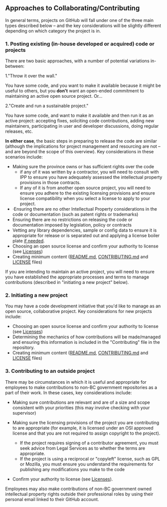 ## Approaches to Collaborating/Contributing

In general terms, projects on GitHub will fall under one of the three main types described below – and the key considerations will be slightly different depending on which category the project is in.

### 1. Posting existing (in-house developed or acquired) code or projects

There are two basic approaches, with a number of potential variations in-between:

1."Throw it over the wall."

 You have some code, and you want to make it available because it might be useful to others, but you **don't** want an open-ended commitment to maintaining an active open source project. Or...

2."Create and run a sustainable project."

You have some code, and want to make it available and then run it as an active project: accepting fixes, soliciting code contributions, adding new maintainers, participating in user and developer discussions, doing regular releases, etc.

**In either case**, the basic steps in preparing to release the code are similar (although the implications for project management and resourcing are not – and are beyond the scope of this overview).  Key considerations in these scenarios include:

- Making sure the province owns or has sufficient rights over the code
  - if any of it was written by a contractor, you will need to consult with IPP to ensure you have adequately assessed the intellectual property provisions in those contracts.
  - If any of it is from another open source project, you will need to ensure you adhere to the existing licensing provisions and ensure license compatibility when you select a license to apply to your project.
- ·Ensuring there are no other Intellectual Property considerations in the code or documentation (such as patent rights or trademarks)
- Ensuring there are no restrictions on releasing the code or documentation imposed by legislation, policy or contracts
- Vetting any library dependencies, sample or config data to ensure it is appropriate for release or is separated out and applying a license boiler plate [if needed](BC-Gov-Org-HowTo/using-licenses.md).
- Choosing an open source license and confirm your authority to license (see [Licenses](Licenses.md))
- Creating minimum content ([README.md](BC-Gov-Org-HowTo/SAMPLE-README.md), [CONTRIBUTING.md](BC-Gov-Org-HowTo/SAMPLE-CONTRIBUTING.md) and [LICENSE](BC-Gov-Org-HowTo/using-licenses.md) files)

If you are intending to maintain an active project, you will need to ensure you have established the appropriate processes and terms to manage contributions (described in "initiating a new project" below).

### 2. Initiating a new project

You may have a code development initiative that you'd like to manage as an open source, collaborative project.  Key considerations for new projects include:

- Choosing an open source license and confirm your authority to license (see  [Licenses](Licenses.md))
- Determining the mechanics of how contributions will be made/managed and ensuring this information is included in the "Contributing" file in the repository.
- Creating minimum content ([README.md](BC-Gov-Org-HowTo/SAMPLE-README.md), [CONTRIBUTING.md](BC-Gov-Org-HowTo/SAMPLE-CONTRIBUTING.md) and [LICENSE](using-licenses.md) files)

### 3. Contributing to an outside project

There may be circumstances in which it is useful and appropriate for employees to make contributions to non-BC government repositories as a part of their work. In these cases, key considerations include:

- Making sure contributions are relevant and are of a size and scope consistent with your priorities (this may involve checking with your supervisor)
- Making sure the licensing provisions of the project you are contributing to are appropriate (for example, it is licensed under an OSI approved license and that you are not required to assign copyright to the project).
  - If the project requires signing of a contributor agreement, you must seek advice from Legal Services as to whether the terms are appropriate.
  - If the project is using a reciprocal or "copyleft" license, such as GPL or Mozilla, you must ensure you understand the requirements for publishing any modifications you make to the code

- Confirm your authority to license (see  [Licenses](Licenses.md)).

Employees may also make contributions of non-BC government owned intellectual property rights outside their professional roles by using their personal email linked to their GitHub account.